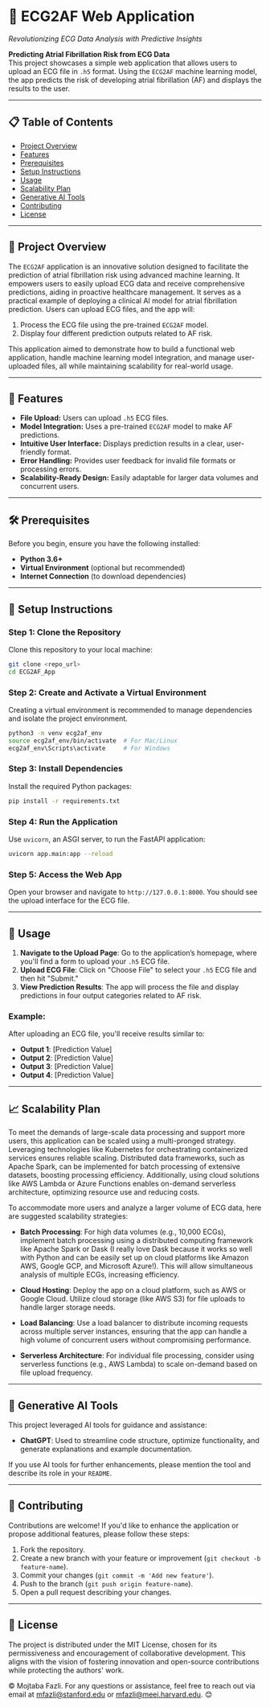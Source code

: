 
# 🌟 ECG2AF Web Application
*Revolutionizing ECG Data Analysis with Predictive Insights*

**Predicting Atrial Fibrillation Risk from ECG Data**  
This project showcases a simple web application that allows users to upload an ECG file in `.h5` format. Using the `ECG2AF` machine learning model, the app predicts the risk of developing atrial fibrillation (AF) and displays the results to the user.

---

## 📋 Table of Contents

- [Project Overview](#project-overview)
- [Features](#features)
- [Prerequisites](#prerequisites)
- [Setup Instructions](#setup-instructions)
- [Usage](#usage)
- [Scalability Plan](#scalability-plan)
- [Generative AI Tools](#generative-ai-tools)
- [Contributing](#contributing)
- [License](#license)

---

## 🎯 Project Overview
The `ECG2AF` application is an innovative solution designed to facilitate the prediction of atrial fibrillation risk using advanced machine learning. It empowers users to easily upload ECG data and receive comprehensive predictions, aiding in proactive healthcare management. It serves as a practical example of deploying a clinical AI model for atrial fibrillation prediction. Users can upload ECG files, and the app will:

1. Process the ECG file using the pre-trained `ECG2AF` model.
2. Display four different prediction outputs related to AF risk.

This application aimed to demonstrate how to build a functional web application, handle machine learning model integration, and manage user-uploaded files, all while maintaining scalability for real-world usage.

---

## 🌟 Features

- **File Upload:** Users can upload `.h5` ECG files.
- **Model Integration:** Uses a pre-trained `ECG2AF` model to make AF predictions.
- **Intuitive User Interface:** Displays prediction results in a clear, user-friendly format.
- **Error Handling:** Provides user feedback for invalid file formats or processing errors.
- **Scalability-Ready Design:** Easily adaptable for larger data volumes and concurrent users.

---

## 🛠️ Prerequisites

Before you begin, ensure you have the following installed:

- **Python 3.6+**
- **Virtual Environment** (optional but recommended)
- **Internet Connection** (to download dependencies)

---

## 🚀 Setup Instructions

### Step 1: Clone the Repository

Clone this repository to your local machine:

```bash
git clone <repo_url>
cd ECG2AF_App
```

### Step 2: Create and Activate a Virtual Environment

Creating a virtual environment is recommended to manage dependencies and isolate the project environment.

```bash
python3 -m venv ecg2af_env
source ecg2af_env/bin/activate  # For Mac/Linux
ecg2af_env\Scripts\activate     # For Windows
```

### Step 3: Install Dependencies

Install the required Python packages:

```bash
pip install -r requirements.txt
```

### Step 4: Run the Application

Use `uvicorn`, an ASGI server, to run the FastAPI application:

```bash
uvicorn app.main:app --reload
```

### Step 5: Access the Web App

Open your browser and navigate to `http://127.0.0.1:8000`. You should see the upload interface for the ECG file.

---

## 📖 Usage

1. **Navigate to the Upload Page**: Go to the application’s homepage, where you'll find a form to upload your `.h5` ECG file.
2. **Upload ECG File**: Click on "Choose File" to select your `.h5` ECG file and then hit "Submit."
3. **View Prediction Results**: The app will process the file and display predictions in four output categories related to AF risk.

### Example:
After uploading an ECG file, you'll receive results similar to:

- **Output 1**: [Prediction Value]
- **Output 2**: [Prediction Value]
- **Output 3**: [Prediction Value]
- **Output 4**: [Prediction Value]

---

## 📈 Scalability Plan
To meet the demands of large-scale data processing and support more users, this application can be scaled using a multi-pronged strategy. Leveraging technologies like Kubernetes for orchestrating containerized services ensures reliable scaling. Distributed data frameworks, such as Apache Spark, can be implemented for batch processing of extensive datasets, boosting processing efficiency. Additionally, using cloud solutions like AWS Lambda or Azure Functions enables on-demand serverless architecture, optimizing resource use and reducing costs.

To accommodate more users and analyze a larger volume of ECG data, here are suggested scalability strategies:

- **Batch Processing**: For high data volumes (e.g., 10,000 ECGs), implement batch processing using a distributed computing framework like Apache Spark or Dask 
(I really love Dask because it works so well with Python and can be easily set up on cloud platforms like Amazon AWS, Google GCP, and Microsoft Azure!). This will allow simultaneous analysis of multiple ECGs, increasing efficiency.

- **Cloud Hosting**: Deploy the app on a cloud platform, such as AWS or Google Cloud. Utilize cloud storage (like AWS S3) for file uploads to handle larger storage needs.
- **Load Balancing**: Use a load balancer to distribute incoming requests across multiple server instances, ensuring that the app can handle a high volume of concurrent users without compromising performance.
- **Serverless Architecture**: For individual file processing, consider using serverless functions (e.g., AWS Lambda) to scale on-demand based on file upload frequency.

---

## 🤖 Generative AI Tools

This project leveraged AI tools for guidance and assistance:

- **ChatGPT**: Used to streamline code structure, optimize functionality, and generate explanations and example documentation.

If you use AI tools for further enhancements, please mention the tool and describe its role in your `README`.

---

## 🤝 Contributing

Contributions are welcome! If you'd like to enhance the application or propose additional features, please follow these steps:

1. Fork the repository.
2. Create a new branch with your feature or improvement (`git checkout -b feature-name`).
3. Commit your changes (`git commit -m 'Add new feature'`).
4. Push to the branch (`git push origin feature-name`).
5. Open a pull request describing your changes.


---

## 📜 License
The project is distributed under the MIT License, chosen for its permissiveness and encouragement of collaborative development. This aligns with the vision of fostering innovation and open-source contributions while protecting the authors' work.

© Mojtaba Fazli. For any questions or assistance, feel free to reach out via email at mfazli@stanford.edu or mfazli@meei.harvard.edu.
 😊
